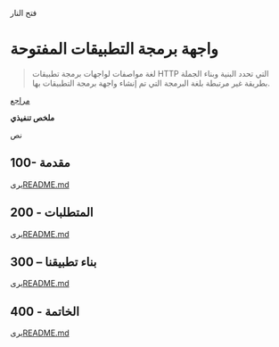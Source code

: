 فتح النار

# واجهة برمجة التطبيقات المفتوحة

> لغة مواصفات لواجهات برمجة تطبيقات HTTP التي تحدد البنية وبناء الجملة بطريقة غير مرتبطة بلغة البرمجة التي تم إنشاء واجهة برمجة التطبيقات بها.

[مراجع](./REFERENCES.md)

**ملخص تنفيذي**

نص

## 100- مقدمة

يرى[README.md](./100/README.md)

## 200 - المتطلبات

يرى[README.md](./200/README.md)

## 300 – بناء تطبيقنا

يرى[README.md](./300/README.md)

## 400 - الخاتمة

يرى[README.md](./400/README.md)
